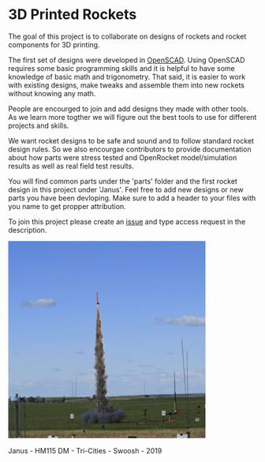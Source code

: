 # 3D Printed Rockets
The goal of this project is to collaborate on designs of rockets and rocket components for 3D printing.

The first set of designs were developed in [OpenSCAD](https://www.openscad.org/). Using OpenSCAD requires some basic programming skills and it is helpful to have some knowledge of basic math and trigonometry. That said, it is easier to work with existing designs, make tweaks and assemble them into new rockets without knowing any math.

People are encourged to join and add designs they made with other tools. As we learn more togther we will figure out the best tools to use for different projects and skills. 

We want rocket designs to be safe and sound and to follow standard rocket design rules. So we also encourgae contributors to provide documentation about how parts were stress tested and OpenRocket model/simulation results as well as real field test results.

You will find common parts under the 'parts' folder and the first rocket design in this project under 'Janus'. Feel free to add new designs or new parts you have been devloping. Make sure to add a header to your files with you name to get propper attribution. 


To join this project please create an [issue](https://github.com/3dp-rocket/rockets/issues) and type access request in the description. 

<img src="images/janus.jpg" width="400" alt="Tri-cities - Swoosh - 2019 - Richard V.">

Janus - HM115 DM - Tri-Cities - Swoosh - 2019
